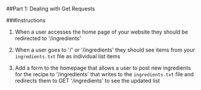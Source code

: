 ##Part 1: Dealing with Get Requests

###Instructions
1.  When a user accesses the home page of your website they should be redirected to '/ingredients'

2.  When a user goes to '/' or '/ingredients' they should see items from your `ingredients.txt` file as individual list items

2.  Add a form to the homepage that allows a user to post new ingredients for the recipe to '/ingredients' that writes to the `ingredients.txt` file and redirects them to GET '/ingredients' to see the updated list
